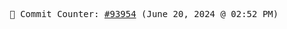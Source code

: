 <p align="center">
    <samp>
        📮 Commit Counter: <a href="https://github.com/Javascript-void0/Javascript-void0/commits/main">#93954</a> (June 20, 2024 @ 02:52 PM)
    </samp>
</p>